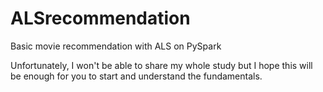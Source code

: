 # ALSrecommendation
Basic movie recommendation with ALS on PySpark

Unfortunately, I won't be able to share my whole study but I hope this will be enough for you to start and understand the fundamentals.
